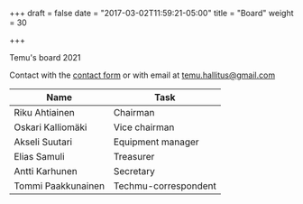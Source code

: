 +++
draft = false
date = "2017-03-02T11:59:21-05:00"
title = "Board"
weight = 30

+++

Temu's board 2021

Contact with the [contact form](#contact) or with email at temu.hallitus@gmail.com

| Name               | Task                 |
| ------------------ | -------------------- |
| Riku Ahtiainen     | Chairman             |
| Oskari Kalliomäki  | Vice chairman        |
| Akseli Suutari     | Equipment manager    |
| Elias Samuli       | Treasurer            |
| Antti Karhunen     | Secretary            |
| Tommi Paakkunainen | Techmu-correspondent |
